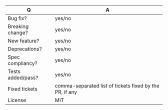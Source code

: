 <!--- 
Before making a PR please make sure to read our contributing guidelines 
https://github.com/babel/babylon/blob/master/CONTRIBUTING.md
-->

| Q                 | A
| ----------------- | ---
| Bug fix?          | yes/no
| Breaking change?  | yes/no
| New feature?      | yes/no
| Deprecations?     | yes/no
| Spec compliancy?  | yes/no
| Tests added/pass? | yes/no
| Fixed tickets     | comma-separated list of tickets fixed by the PR, if any
| License           | MIT

<!-- Describe your changes below in as much detail as possible -->
